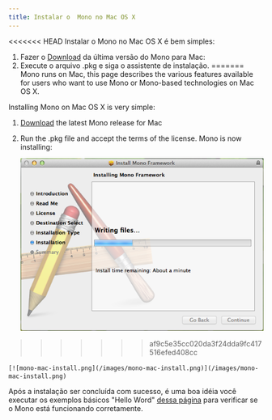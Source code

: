 ```yaml
---
title: Instalar o  Mono no Mac OS X
---
```


<<<<<<< HEAD
Instalar o Mono no Mac OS X é bem simples:

1. Fazer o [Download](/download/) da última versão do Mono para Mac:
2. Execute o arquivo .pkg e siga o assistente de instalação.
=======
Mono runs on Mac, this page describes the various features available for users who want to use Mono or Mono-based technologies on Mac OS X.

Installing Mono on Mac OS X is very simple:

1.  [Download](/download/) the latest Mono release for Mac
2.  Run the .pkg file and accept the terms of the license. Mono is now installing:

    [![mono-mac-install.png](/images/mono-mac-install.png)](/images/mono-mac-install.png)
>>>>>>> af9c5e35cc020da3f24dda9fc417516efed408cc

    [![mono-mac-install.png](/images/mono-mac-install.png)](/images/mono-mac-install.png)

Após a instalação ser concluída com sucesso, é uma boa idéia você executar os exemplos básicos "Hello Word" [dessa página](/docs/getting-started/mono-basics/) para verificar se o Mono está funcionando corretamente.

